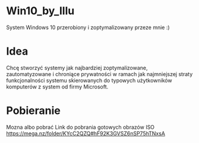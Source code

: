 # Win10_by_Illu
System Windows 10 przerobiony i zoptymalizowany przeze mnie :) 

# Idea
Chcę stworzyć systemy jak najbardziej zoptymalizowane, zautomatyzowane i chroniące prywatności w ramach jak najmniejszej straty funkcjonalności systemu skierowanych do typowych użytkowników komputerów z system od firmy Microsoft. 

# Pobieranie 
Mozna albo pobrać 
Link do pobrania gotowych obrazów ISO
https://mega.nz/folder/KYcC2QZQ#hF92K3GVSZ6nSP75hTNxsA

